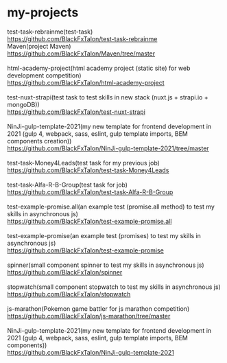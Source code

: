 # my-projects

test-task-rebrainme(test-task)
<br>
https://github.com/BlackFxTalon/test-task-rebrainme
<br>
Maven(project Maven)
<br>
https://github.com/BlackFxTalon/Maven/tree/master
<br>
<br>
html-academy-project(html academy project (static site) for web development competition)
<br>
https://github.com/BlackFxTalon/html-academy-project
<br>
<br>
test-nuxt-strapi(test task to test skills in new stack (nuxt.js + strapi.io + mongoDB))
<br>
https://github.com/BlackFxTalon/test-nuxt-strapi
<br>
<br>
NinJi-gulp-template-2021(my new template for frontend development in 2021 (gulp 4, webpack, sass, eslint, gulp template imports, BEM components creation))
<br>
https://github.com/BlackFxTalon/NinJi-gulp-template-2021/tree/master
<br>
<br>
test-task-Money4Leads(test task for my previous job)
<br>
https://github.com/BlackFxTalon/test-task-Money4Leads
<br>
<br>
test-task-Alfa-R-B-Group(test task for job)
<br>
https://github.com/BlackFxTalon/test-task-Alfa-R-B-Group
<br>
<br>
test-example-promise.all(an example test (promise.all method) to test my skills in asynchronous js)
<br>
https://github.com/BlackFxTalon/test-example-promise.all
<br>
<br>
test-example-promise(an example test (promises) to test my skills in asynchronous js)
<br>
https://github.com/BlackFxTalon/test-example-promise
<br>
<br>
spinner(small component spinner to test my skills in asynchronous js)
<br>
https://github.com/BlackFxTalon/spinner
<br>
<br>
stopwatch(small component stopwatch to test my skills in asynchronous js)
<br>
https://github.com/BlackFxTalon/stopwatch
<br>
<br>
js-marathon(Pokemon game battler for js marathon competition)
<br>
https://github.com/BlackFxTalon/js-marathon/tree/master
<br>
<br>
NinJi-gulp-template-2021(my new template for frontend development in 2021 (gulp 4, webpack, sass, eslint, gulp template imports, BEM components))
<br>
https://github.com/BlackFxTalon/NinJi-gulp-template-2021

